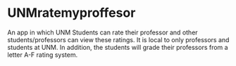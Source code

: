 # UNMratemyproffesor
An app in which UNM Students can rate their professor and other students/professors can view these ratings. It is local to only professors and students at UNM. In addition, the students will grade their professors from a letter A-F rating system.
